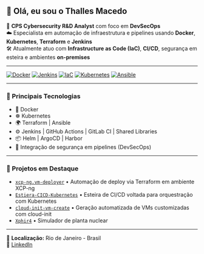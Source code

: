 ## 👋 Olá, eu sou o Thalles Macedo

🔧 **CPS Cybersecurity R&D Analyst** com foco em **DevSecOps**  
☁️ Especialista em automação de infraestrutura e pipelines usando **Docker**, **Kubernetes**, **Terraform** e **Jenkins**  
🛠️ Atualmente atuo com **Infrastructure as Code (IaC)**, **CI/CD**, segurança em esteira e ambientes **on-premises**

---

[![Docker](https://img.shields.io/badge/-Docker-2496ED?logo=docker&logoColor=white&style=for-the-badge)](https://www.docker.com/)
[![Jenkins](https://img.shields.io/badge/-Jenkins-D24939?logo=jenkins&logoColor=white&style=for-the-badge)](https://www.jenkins.io/)
[![IaC](https://img.shields.io/badge/-IaC-4CAF50?logo=terraform&logoColor=white&style=for-the-badge)](https://www.terraform.io/)
[![Kubernetes](https://img.shields.io/badge/-Kubernetes-326CE5?logo=kubernetes&logoColor=white&style=for-the-badge)](https://kubernetes.io/)
[![Ansible](https://img.shields.io/badge/-Ansible-EE0000?logo=ansible&logoColor=white&style=for-the-badge)](https://www.ansible.com/)

---

### 🧰 Principais Tecnologias

- 🐳 Docker  
- ☸️ Kubernetes  
- 🌍 Terraform | Ansible  
- ⚙️ Jenkins | GitHub Actions | GitLab CI | Shared Libraries
- 📦 Helm | ArgoCD | Harbor 
- 🔐 Integração de segurança em pipelines (DevSecOps)

---

### 📂 Projetos em Destaque

- [`xcp-ng.vm-deployer`](https://github.com/aakvaa/xcp-ng.vm-deployer) • Automação de deploy via Terraform em ambiente XCP-ng
- [`Estiera-CICD-Kubernetes`](https://github.com/aakvaa/Estiera-CICD-Kubernetes) • Esteira de CI/CD voltada para orquestração com Kubernetes
- [`cloud-init-vm-create`](https://github.com/aakvaa/cloud-init-vm-create) • Geração automatizada de VMs customizadas com cloud-init
- [`Xphir4`](https://www.youtube.com/watch?v=dQPkgI5Or60) • Simulador de planta nuclear

---

📍 **Localização:** Rio de Janeiro - Brasil  
🔗 [LinkedIn](https://www.linkedin.com/in/thalles-macedo-75a013263/)
